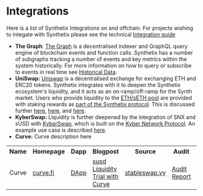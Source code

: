 # Integrations

Here is a list of Synthetix Integrations on and offchain. For projects wishing to integate with Synthetix please see the technical [Integration guide](/contracts/integration/)

- **The Graph**: [The Graph](http://thegraph.com/) is a decentralised indexer and GraphQL query engine of blockchain events and function calls. Synthetix has a number of subgraphs tracking a number of events and key metrics within the system historically. For more information on how to query or subscribe to events in real time see [Historical Data](historical-data.md).
- **UniSwap:** [Uniswap](https://uniswap.io/) is a decentralised exchange for exchanging ETH and ERC20 tokens. Synthetix integrates with it to deepen the Synthetix ecosystem's liquidity, and it acts as an on-ramp/off-ramp for the Synth market. Users who provide liquidity to the [ETH/sETH pool](https://uniswap.exchange/swap/0x42456D7084eacF4083f1140d3229471bbA2949A8) are provided with staking rewards as [part of the Synthetix protocol](https://sips.synthetix.io/sips/sip-8). This is discussed further [here](https://blog.synthetix.io/uniswap-seth-pool-incentives/), [here](https://blog.synthetix.io/snx-arbitrage-pool/), and [here](https://blog.synthetix.io/new-uniswap-seth-lp-reward-system/).
- **KyberSwap:** Liquidity is further deepened by the integration of SNX and sUSD with [KyberSwap](https://kyberswap.com/swap/eth-snx), which is built on the [Kyber Network Protocol](https://kyber.network/). An example use case is described [here](https://blog.synthetix.io/snx-liquidity-has-been-added-to-kyberswap/).
- **Curve:**
Curve description here

<table><tr><th>Name</th><th>Homepage</th><th>Dapp</th><th>Blogpost</th><th>Source</th><th>Audit</th><th>Disclousures</th><th>Security Contact</th></tr>
              <tr>
                <td>Curve</td>
                <td><a target="_blank" href="https://www.curve.fi/">curve.fi</a></td>
                <td><a target="_blank" href="https://iearn.finance/pool">DApp</a></td>
                <td><a target="_blank" href="https://blog.synthetix.io/susd-liquidity-trial-with-curve-iearn/">susd Liquidity Trial with Curve</a></td>
                <td><a target="_blank" href="https://github.com/curvefi/curve-contract/blob/pool_susd/vyper/stableswap.vy">stableswap.vy</a></td>
                <td><a target="_blank" href="https://www.curve.fi/Audit Report Link">Audit Report</a>
                <td><a target="_blank" href="https://blog.curve.fi/vulnerability-disclosure/">Disclosures</a>
                <td><a target="_blank" href="mailto:security@curve.fi">security@curve.fi</a>
                </td>
              </tr>
             </tr></table>
